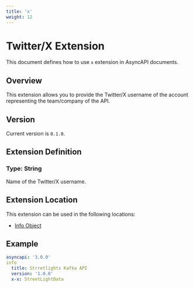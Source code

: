 ```yaml
---
title: 'x'
weight: 12
---
```


# Twitter/X Extension

This document defines how to use `x` extension in AsyncAPI documents.

## Overview

This extension allows you to provide the Twitter/X username of the account representing the team/company of the API.

## Version

Current version is `0.1.0`.

## Extension Definition

### Type: String

Name of the Twitter/X username.

## Extension Location

This extension can be used in the following locations:

- [Info Object](https://www.asyncapi.com/docs/reference/specification/v3.0.0#infoObject)

## Example

```yaml
asyncapi: '3.0.0'
info
  title: Strretlights Kafka API
  version: '1.0.0'
  x-x: StreetLightData
```
